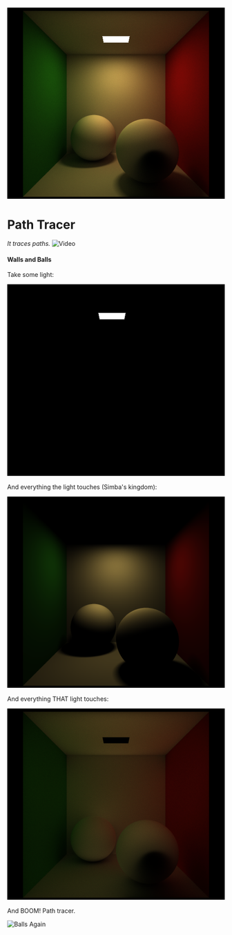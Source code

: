 
![Balls](renderings/lambertsBalls/balls.png)

# Path Tracer

*It traces paths.* ![Video](https://vimeo.com/195206087)

#### Walls and Balls

Take some light:

![A Light](renderings/lambertsBalls/emitted_only.png)

And everything the light touches (Simba's kingdom):

![Italian Flag](renderings/lambertsBalls/direct_only.png)

And everything THAT light touches:

![Club scene](renderings/lambertsBalls/indirect_only.png)

And BOOM! Path tracer.

![Balls Again](renderings/lambertsBalls/MellowUnfortunateHarlequinbug.gif)

